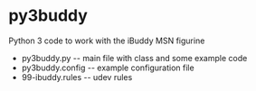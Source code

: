 # py3buddy
Python 3 code to work with the iBuddy MSN figurine

* py3buddy.py -- main file with class and some example code
* py3buddy.config -- example configuration file
* 99-ibuddy.rules -- udev rules
